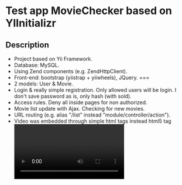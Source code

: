 # Test app MovieChecker based on YIInitializr

## Description

* Project based on Yii Framework.
* Database: MySQL.
* Using Zend components (e.g. ZendHttpClient).
* Front-end: bootstrap (yiistrap + yiiwheels), JQuery.
===
* 2 models: User & Movie.
* Login & really simple registration. Only allowed users will be login. I don't save password as is, only hash (with sold).
* Access rules. Deny all inside pages for non authorized.
* Movie list update with Ajax. Checking for new movies.
* URL routing (e.g. alias "/list" instead "module/controller/action").
* Video was embedded through simple html tags <object> instead html5 tag <video>


## Deployment

* pull repo
* make access rules for assets & runtime folders
* run initial migrate

## Original Structure

```
   |-app
   |---cli
   |-----commands
   |-----migrations
   |---config
   |-----env
   |---controllers
   |---extensions
   |-----behaviors
   |-----components
   |---helpers
   |---lib #it will hold composer 'vendor' folder
   |-----Yiinitializr
   |-------Cli
   |-------Composer
   |-------Helpers
   |-------config
   |---messages
   |---models
   |---modules
   |---views
   |-----layouts
   |-----site
   |---widgets
   |-www
   |---css
   |-----fonts
   |---img
   |---js
   |-----libs
```

For more information about Yiinitializr please check it at [its github repo](https://github.com/2amigos/yiinitializr).
